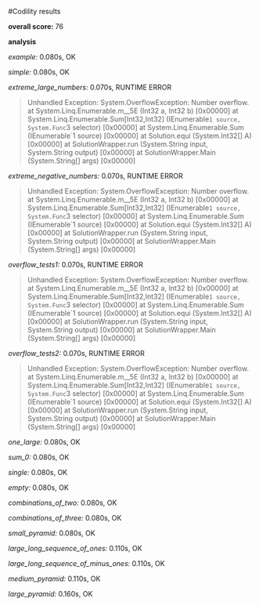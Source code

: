 #Codility results

**overall score:** 76

**analysis**

*example:* 0.080s, OK

*simple:* 0.080s, OK

*extreme_large_numbers:* 0.070s, RUNTIME ERROR

> Unhandled Exception: System.OverflowException: Number overflow.
> at System.Linq.Enumerable.<Sum>m__5E (Int32 a, Int32 b) [0x00000] 
> at System.Linq.Enumerable.Sum[Int32,Int32] (IEnumerable`1 source, System.Func`3 selector) [0x00000] 
> at System.Linq.Enumerable.Sum (IEnumerable`1 source) [0x00000] 
> at Solution.equi (System.Int32[] A) [0x00000] 
> at SolutionWrapper.run (System.String input, System.String output) [0x00000] 
> at SolutionWrapper.Main (System.String[] args) [0x00000]

*extreme_negative_numbers:* 0.070s, RUNTIME ERROR

> Unhandled Exception: System.OverflowException: Number overflow.
> at System.Linq.Enumerable.<Sum>m__5E (Int32 a, Int32 b) [0x00000] 
> at System.Linq.Enumerable.Sum[Int32,Int32] (IEnumerable`1 source, System.Func`3 selector) [0x00000] 
> at System.Linq.Enumerable.Sum (IEnumerable`1 source) [0x00000] 
> at Solution.equi (System.Int32[] A) [0x00000] 
> at SolutionWrapper.run (System.String input, System.String output) [0x00000] 
> at SolutionWrapper.Main (System.String[] args) [0x00000]

*overflow_tests1:* 0.070s, RUNTIME ERROR

> Unhandled Exception: System.OverflowException: Number overflow.
> at System.Linq.Enumerable.<Sum>m__5E (Int32 a, Int32 b) [0x00000] 
> at System.Linq.Enumerable.Sum[Int32,Int32] (IEnumerable`1 source, System.Func`3 selector) [0x00000] 
> at System.Linq.Enumerable.Sum (IEnumerable`1 source) [0x00000] 
> at Solution.equi (System.Int32[] A) [0x00000] 
> at SolutionWrapper.run (System.String input, System.String output) [0x00000] 
> at SolutionWrapper.Main (System.String[] args) [0x00000]

*overflow_tests2:* 0.070s, RUNTIME ERROR

> Unhandled Exception: System.OverflowException: Number overflow.
> at System.Linq.Enumerable.<Sum>m__5E (Int32 a, Int32 b) [0x00000] 
> at System.Linq.Enumerable.Sum[Int32,Int32] (IEnumerable`1 source, System.Func`3 selector) [0x00000] 
> at System.Linq.Enumerable.Sum (IEnumerable`1 source) [0x00000] 
> at Solution.equi (System.Int32[] A) [0x00000] 
> at SolutionWrapper.run (System.String input, System.String output) [0x00000] 
> at SolutionWrapper.Main (System.String[] args) [0x00000]

*one_large:* 0.080s, OK

*sum_0:* 0.080s, OK

*single:* 0.080s, OK

*empty:* 0.080s, OK

*combinations_of_two:* 0.080s, OK

*combinations_of_three:* 0.080s, OK

*small_pyramid:* 0.080s, OK

*large_long_sequence_of_ones:* 0.110s, OK

*large_long_sequence_of_minus_ones:* 0.110s, OK

*medium_pyramid:* 0.110s, OK

*large_pyramid:* 0.160s, OK